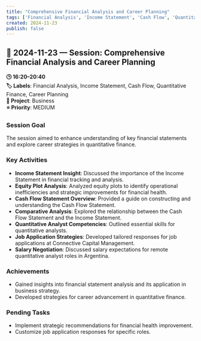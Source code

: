 ```yaml
---
title: "Comprehensive Financial Analysis and Career Planning"
tags: ['Financial Analysis', 'Income Statement', 'Cash Flow', 'Quantitative Finance', 'Career Planning']
created: 2024-11-23
publish: false
---
```


## 📅 2024-11-23 — Session: Comprehensive Financial Analysis and Career Planning

**🕒 16:20–20:40**  
**🏷️ Labels**: Financial Analysis, Income Statement, Cash Flow, Quantitative Finance, Career Planning  
**📂 Project**: Business  
**⭐ Priority**: MEDIUM  


### Session Goal
The session aimed to enhance understanding of key financial statements and explore career strategies in quantitative finance.

### Key Activities
- **Income Statement Insight**: Discussed the importance of the Income Statement in financial tracking and analysis.
- **Equity Plot Analysis**: Analyzed equity plots to identify operational inefficiencies and strategic improvements for financial health.
- **Cash Flow Statement Overview**: Provided a guide on constructing and understanding the Cash Flow Statement.
- **Comparative Analysis**: Explored the relationship between the Cash Flow Statement and the Income Statement.
- **Quantitative Analyst Competencies**: Outlined essential skills for quantitative analysts.
- **Job Application Strategies**: Developed tailored responses for job applications at Connective Capital Management.
- **Salary Negotiation**: Discussed salary expectations for remote quantitative analyst roles in Argentina.

### Achievements
- Gained insights into financial statement analysis and its application in business strategy.
- Developed strategies for career advancement in quantitative finance.

### Pending Tasks
- Implement strategic recommendations for financial health improvement.
- Customize job application responses for specific roles.
